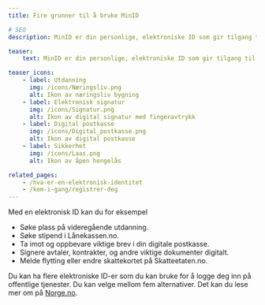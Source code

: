 ```yaml
---
title: Fire grunner til å bruke MinID

# SEO
description: MinID er din personlige, elektroniske ID som gir tilgang til en rekke offentlige tjenester fra stat og kommune.

teaser: 
    text: MinID er din personlige, elektroniske ID som gir tilgang til en rekke offentlige tjenester fra stat og kommune. Her finner du informasjon om hva du kan bruke den til.

teaser_icons:
    - label: Utdanning
      img: /icons/Næringsliv.png
      alt: Ikon av næringsliv bygning
    - label: Elektronisk signatur
      img: /icons/Signatur.png
      alt: Ikon av digital signatur med fingeravtrykk
    - label: Digital postkasse
      img: /icons/Digital_postkasse.png
      alt: Ikon av digital postkasse
    - label: Sikkerhet
      img: /icons/Laas.png
      alt: Ikon av åpen hengelås

related_pages:
    - /hva-er-en-elektronisk-identitet
    - /kom-i-gang/registrer-deg
---
```


Med en elektronisk ID kan du for eksempel

 - Søke plass på videregående utdanning.
 - Søke stipend i Lånekassen.no.
 - Ta imot og oppbevare viktige brev i din digitale postkasse.
 - Signere avtaler, kontrakter, og andre viktige dokumenter digitalt.
 - Melde flytting eller endre skattekortet på Skatteetaten.no.

Du kan ha flere elektroniske ID-er som du kan bruke for å logge deg inn på offentlige tjenester. Du kan velge mellom fem alternativer. Det kan du lese mer om på [Norge.no](https://www.norge.no/elektronisk-id). 
